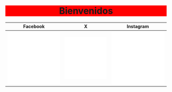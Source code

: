 <h1 align="center" style="background-color:red;">Bienvenidos</h1>

| Facebook  |     X     | Instagram |
| ------------- | ------------- | ------------- |
| <a href="https://www.facebook.com/"  ><img src="https://raw.githubusercontent.com/JeanPCarrilloG/JeanPCarrilloG/main/ICONS/icons8-facebook.png"/></a> | <a href="https://www.facebook.com/"  ><img src="https://raw.githubusercontent.com/JeanPCarrilloG/JeanPCarrilloG/main/ICONS/icons8-x.png"/></a> | <a href="https://www.instagram.com/"  ><img src="https://raw.githubusercontent.com/JeanPCarrilloG/JeanPCarrilloG/main/ICONS/icons8-instagram.png"/></a> |

<!--

**JeanPCarrilloG/JeanPCarrilloG** is a ✨ _special_ ✨ repository because its `README.md` (this file) appears on your GitHub profile.

Here are some ideas to get you started:

- 🔭 I’m currently working on ...
- 🌱 I’m currently learning ...
- 👯 I’m looking to collaborate on ...
- 🤔 I’m looking for help with ...
- 💬 Ask me about ...
- 📫 How to reach me: ...
- 😄 Pronouns: ...
- ⚡ Fun fact: ...
-->

